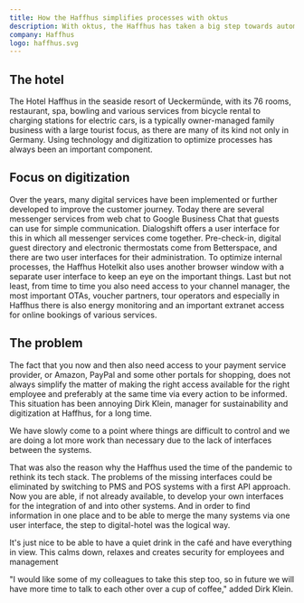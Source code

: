 ```yaml
---
title: How the Haffhus simplifies processes with oktus
description: With oktus, the Haffhus has taken a big step towards automation. Find out how the hotel is optimizing its daily processes with the help of oktus.
company: Haffhus
logo: haffhus.svg
---
```


## The hotel

The Hotel Haffhus in the seaside resort of Ueckermünde, with its 76 rooms, restaurant, spa, bowling and various services from bicycle rental to charging stations for electric cars, is a typically owner-managed family business with a large tourist focus, as there are many of its kind not only in Germany. Using technology and digitization to optimize processes has always been an important component.

## Focus on digitization

Over the years, many digital services have been implemented or further developed to improve the customer journey. Today there are several messenger services from web chat to Google Business Chat that guests can use for simple communication. Dialogshift offers a user interface for this in which all messenger services come together. Pre-check-in, digital guest directory and electronic thermostats come from Betterspace, and there are two user interfaces for their administration. To optimize internal processes, the Haffhus Hotelkit also uses another browser window with a separate user interface to keep an eye on the important things. Last but not least, from time to time you also need access to your channel manager, the most important OTAs, voucher partners, tour operators and especially in Haffhus there is also energy monitoring and an important extranet access for online bookings of various services.

## The problem

The fact that you now and then also need access to your payment service provider, or Amazon, PayPal and some other portals for shopping, does not always simplify the matter of making the right access available for the right employee and preferably at the same time via every action to be informed. This situation has been annoying Dirk Klein, manager for sustainability and digitization at Haffhus, for a long time.

<quote author = "Dirk Klein" job = "Head of Digitilization" company = "Haffhus" picture = "dirkklein.jpeg">
We have slowly come to a point where things are difficult to control and we are doing a lot more work than necessary due to the lack of interfaces between the systems.
</quote>

That was also the reason why the Haffhus used the time of the pandemic to rethink its tech stack. The problems of the missing interfaces could be eliminated by switching to PMS and POS systems with a first API approach. Now you are able, if not already available, to develop your own interfaces for the integration of and into other systems. And in order to find information in one place and to be able to merge the many systems via one user interface, the step to digital-hotel was the logical way.

<quote author = "Dirk Klein" job = "Head of Digitilization" company = "Haffhus" picture = "dirkklein.jpeg">
It's just nice to be able to have a quiet drink in the café and have everything in view. This calms down, relaxes and creates security for employees and management
</quote>

"I would like some of my colleagues to take this step too, so in future we will have more time to talk to each other over a cup of coffee," added Dirk Klein.
